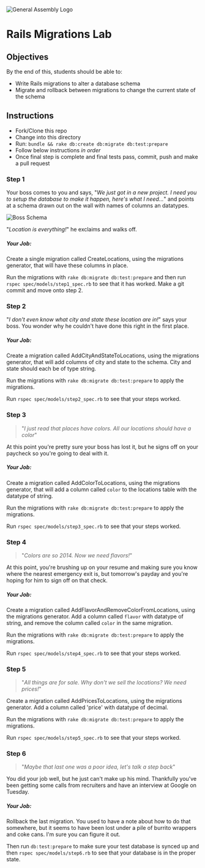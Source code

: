 ![General Assembly Logo](http://i.imgur.com/ke8USTq.png)

# Rails Migrations Lab

## Objectives

By the end of this, students should be able to:

- Write Rails migrations to alter a database schema
- Migrate and rollback between migrations to change the current state of the schema

## Instructions

- Fork/Clone this repo
- Change into this directory
- Run: `bundle && rake db:create db:migrate db:test:prepare`
- Follow below instructions *in order*
- Once final step is complete and final tests pass, commit, push and make a pull request

### Step 1

Your boss comes to you and says, "*We just got in a new project. I need you to setup the database to make it happen, here's what I need...*" and points at a schema drawn out on the wall with names of columns an datatypes.

![Boss Schema](http://i.imgur.com/nW3EyBtl.jpg)

"*Location is everything!*" he exclaims and walks off.

##### Your Job:

Create a single migration called CreateLocations, using the migrations generator, that will have these columns in place.

Run the migrations with `rake db:migrate db:test:prepare` and then run `rspec spec/models/step1_spec.rb` to see that it has worked. Make a git commit and move onto step 2.

### Step 2

"*I don't even know what city and state these location are in!*" says your boss. You wonder why he couldn't have done this right in the first place.

##### Your Job:

Create a migration called AddCityAndStateToLocations, using the migrations generator, that will add columns of city and state to the schema. City and state should each be of type string.

Run the migrations with `rake db:migrate db:test:prepare` to apply the migrations.

Run `rspec spec/models/step2_spec.rb` to see that your steps worked.

### Step 3

> "*I just read that places have colors. All our locations should have a color*"

At this point you're pretty sure your boss has lost it, but he signs off on your paycheck so you're going to deal with it.

##### Your Job:

Create a migration called AddColorToLocations, using the migrations generator, that will add a column called `color` to the locations table with the datatype of string.

Run the migrations with `rake db:migrate db:test:prepare` to apply the migrations.

Run `rspec spec/models/step3_spec.rb` to see that your steps worked.

### Step 4

> "*Colors are so 2014. Now we need flavors!*"

At this point, you're brushing up on your resume and making sure you know where the nearest emergency exit is, but tomorrow's payday and you're hoping for him to sign off on that check.

##### Your Job:

Create a migration called AddFlavorAndRemoveColorFromLocations, using the migrations generator. Add a column called `flavor` with datatype of string, and remove the column called `color` in the same migration.

Run the migrations with `rake db:migrate db:test:prepare` to apply the migrations.

Run `rspec spec/models/step4_spec.rb` to see that your steps worked.

### Step 5

> "*All things are for sale. Why don't we sell the locations? We need prices!*"

Create a migration called AddPricesToLocations, using the migrations generator. Add a column called 'price' with datatype of decimal.

Run the migrations with `rake db:migrate db:test:prepare` to apply the migrations.

Run `rspec spec/models/step5_spec.rb` to see that your steps worked.

### Step 6

> "*Maybe that last one was a poor idea, let's talk a step back*"

You did your job well, but he just can't make up his mind. Thankfully you've been getting some calls from recruiters and have an interview at Google on Tuesday.


##### Your Job:

Rollback the last migration. You used to have a note about how to do that somewhere, but it seems to have been lost under a pile of burrito wrappers and coke cans. I'm sure you can figure it out.

Then run `db:test:prepare` to make sure your test database is synced up and then `rspec spec/models/step6.rb` to see that your database is in the proper state.
